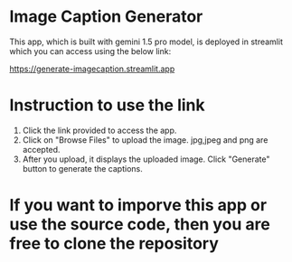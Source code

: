 # Image Caption Generator

This app, which is built with gemini 1.5 pro model, is deployed in streamlit which you can access using the below link:

https://generate-imagecaption.streamlit.app

# Instruction to use the link

1. Click the link provided to access the app.
2. Click on "Browse Files" to upload the image. jpg,jpeg and png are accepted.
3. After you upload, it displays the uploaded image. Click "Generate" button to generate the captions.

# If you want to imporve this app or use the source code, then you are free to clone the repository

